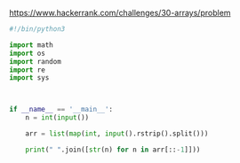 https://www.hackerrank.com/challenges/30-arrays/problem

```python
#!/bin/python3

import math
import os
import random
import re
import sys



if __name__ == '__main__':
    n = int(input())

    arr = list(map(int, input().rstrip().split()))

    print(" ".join([str(n) for n in arr[::-1]]))
```